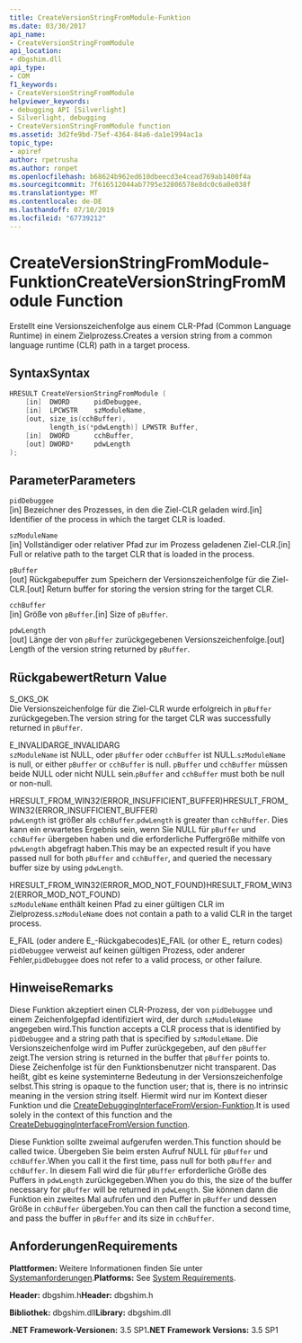 ```yaml
---
title: CreateVersionStringFromModule-Funktion
ms.date: 03/30/2017
api_name:
- CreateVersionStringFromModule
api_location:
- dbgshim.dll
api_type:
- COM
f1_keywords:
- CreateVersionStringFromModule
helpviewer_keywords:
- debugging API [Silverlight]
- Silverlight, debugging
- CreateVersionStringFromModule function
ms.assetid: 3d2fe9bd-75ef-4364-84a6-da1e1994ac1a
topic_type:
- apiref
author: rpetrusha
ms.author: ronpet
ms.openlocfilehash: b68624b962ed610dbeecd3e4cead769ab1400f4a
ms.sourcegitcommit: 7f616512044ab7795e32806578e8dc0c6a0e038f
ms.translationtype: MT
ms.contentlocale: de-DE
ms.lasthandoff: 07/10/2019
ms.locfileid: "67739212"
---
```

# <a name="createversionstringfrommodule-function"></a><span data-ttu-id="4d3c4-102">CreateVersionStringFromModule-Funktion</span><span class="sxs-lookup"><span data-stu-id="4d3c4-102">CreateVersionStringFromModule Function</span></span>
<span data-ttu-id="4d3c4-103">Erstellt eine Versionszeichenfolge aus einem CLR-Pfad (Common Language Runtime) in einem Zielprozess.</span><span class="sxs-lookup"><span data-stu-id="4d3c4-103">Creates a version string from a common language runtime (CLR) path in a target process.</span></span>  
  
## <a name="syntax"></a><span data-ttu-id="4d3c4-104">Syntax</span><span class="sxs-lookup"><span data-stu-id="4d3c4-104">Syntax</span></span>  
  
```cpp  
HRESULT CreateVersionStringFromModule (  
    [in]  DWORD      pidDebuggee,  
    [in]  LPCWSTR    szModuleName,  
    [out, size_is(cchBuffer),  
          length_is(*pdwLength)] LPWSTR Buffer,  
    [in]  DWORD      cchBuffer,  
    [out] DWORD*     pdwLength  
);  
```  
  
## <a name="parameters"></a><span data-ttu-id="4d3c4-105">Parameter</span><span class="sxs-lookup"><span data-stu-id="4d3c4-105">Parameters</span></span>  
 `pidDebuggee`  
 <span data-ttu-id="4d3c4-106">[in] Bezeichner des Prozesses, in den die Ziel-CLR geladen wird.</span><span class="sxs-lookup"><span data-stu-id="4d3c4-106">[in] Identifier of the process in which the target CLR is loaded.</span></span>  
  
 `szModuleName`  
 <span data-ttu-id="4d3c4-107">[in] Vollständiger oder relativer Pfad zur im Prozess geladenen Ziel-CLR.</span><span class="sxs-lookup"><span data-stu-id="4d3c4-107">[in] Full or relative path to the target CLR that is loaded in the process.</span></span>  
  
 `pBuffer`  
 <span data-ttu-id="4d3c4-108">[out] Rückgabepuffer zum Speichern der Versionszeichenfolge für die Ziel-CLR.</span><span class="sxs-lookup"><span data-stu-id="4d3c4-108">[out] Return buffer for storing the version string for the target CLR.</span></span>  
  
 `cchBuffer`  
 <span data-ttu-id="4d3c4-109">[in] Größe von `pBuffer`.</span><span class="sxs-lookup"><span data-stu-id="4d3c4-109">[in] Size of `pBuffer`.</span></span>  
  
 `pdwLength`  
 <span data-ttu-id="4d3c4-110">[out] Länge der von `pBuffer` zurückgegebenen Versionszeichenfolge.</span><span class="sxs-lookup"><span data-stu-id="4d3c4-110">[out] Length of the version string returned by `pBuffer`.</span></span>  
  
## <a name="return-value"></a><span data-ttu-id="4d3c4-111">Rückgabewert</span><span class="sxs-lookup"><span data-stu-id="4d3c4-111">Return Value</span></span>  
 <span data-ttu-id="4d3c4-112">S_OK</span><span class="sxs-lookup"><span data-stu-id="4d3c4-112">S_OK</span></span>  
 <span data-ttu-id="4d3c4-113">Die Versionszeichenfolge für die Ziel-CLR wurde erfolgreich in `pBuffer` zurückgegeben.</span><span class="sxs-lookup"><span data-stu-id="4d3c4-113">The version string for the target CLR was successfully returned in `pBuffer`.</span></span>  
  
 <span data-ttu-id="4d3c4-114">E_INVALIDARG</span><span class="sxs-lookup"><span data-stu-id="4d3c4-114">E_INVALIDARG</span></span>  
 <span data-ttu-id="4d3c4-115">`szModuleName` ist NULL, oder `pBuffer` oder `cchBuffer` ist NULL.</span><span class="sxs-lookup"><span data-stu-id="4d3c4-115">`szModuleName` is null, or either `pBuffer` or `cchBuffer` is null.</span></span> <span data-ttu-id="4d3c4-116">`pBuffer` und `cchBuffer` müssen beide NULL oder nicht NULL sein.</span><span class="sxs-lookup"><span data-stu-id="4d3c4-116">`pBuffer` and `cchBuffer` must both be null or non-null.</span></span>  
  
 <span data-ttu-id="4d3c4-117">HRESULT_FROM_WIN32(ERROR_INSUFFICIENT_BUFFER)</span><span class="sxs-lookup"><span data-stu-id="4d3c4-117">HRESULT_FROM_WIN32(ERROR_INSUFFICIENT_BUFFER)</span></span>  
 <span data-ttu-id="4d3c4-118">`pdwLength` ist größer als `cchBuffer`.</span><span class="sxs-lookup"><span data-stu-id="4d3c4-118">`pdwLength` is greater than `cchBuffer`.</span></span> <span data-ttu-id="4d3c4-119">Dies kann ein erwartetes Ergebnis sein, wenn Sie NULL für `pBuffer` und `cchBuffer` übergeben haben und die erforderliche Puffergröße mithilfe von `pdwLength` abgefragt haben.</span><span class="sxs-lookup"><span data-stu-id="4d3c4-119">This may be an expected result if you have passed null for both `pBuffer` and `cchBuffer`, and queried the necessary buffer size by using `pdwLength`.</span></span>  
  
 <span data-ttu-id="4d3c4-120">HRESULT_FROM_WIN32(ERROR_MOD_NOT_FOUND)</span><span class="sxs-lookup"><span data-stu-id="4d3c4-120">HRESULT_FROM_WIN32(ERROR_MOD_NOT_FOUND)</span></span>  
 <span data-ttu-id="4d3c4-121">`szModuleName` enthält keinen Pfad zu einer gültigen CLR im Zielprozess.</span><span class="sxs-lookup"><span data-stu-id="4d3c4-121">`szModuleName` does not contain a path to a valid CLR in the target process.</span></span>  
  
 <span data-ttu-id="4d3c4-122">E_FAIL (oder andere E_-Rückgabecodes)</span><span class="sxs-lookup"><span data-stu-id="4d3c4-122">E_FAIL (or other E_ return codes)</span></span>  
 <span data-ttu-id="4d3c4-123">`pidDebuggee` verweist auf keinen gültigen Prozess, oder anderer Fehler,</span><span class="sxs-lookup"><span data-stu-id="4d3c4-123">`pidDebuggee` does not refer to a valid process, or other failure.</span></span>  
  
## <a name="remarks"></a><span data-ttu-id="4d3c4-124">Hinweise</span><span class="sxs-lookup"><span data-stu-id="4d3c4-124">Remarks</span></span>  
 <span data-ttu-id="4d3c4-125">Diese Funktion akzeptiert einen CLR-Prozess, der von `pidDebuggee` und einem Zeichenfolgepfad identifiziert wird, der durch `szModuleName` angegeben wird.</span><span class="sxs-lookup"><span data-stu-id="4d3c4-125">This function accepts a CLR process that is identified by `pidDebuggee` and a string path that is specified by `szModuleName`.</span></span> <span data-ttu-id="4d3c4-126">Die Versionszeichenfolge wird im Puffer zurückgegeben, auf den `pBuffer` zeigt.</span><span class="sxs-lookup"><span data-stu-id="4d3c4-126">The version string is returned in the buffer that `pBuffer` points to.</span></span> <span data-ttu-id="4d3c4-127">Diese Zeichenfolge ist für den Funktionsbenutzer nicht transparent. Das heißt, gibt es keine systeminterne Bedeutung in der Versionszeichenfolge selbst.</span><span class="sxs-lookup"><span data-stu-id="4d3c4-127">This string is opaque to the function user; that is, there is no intrinsic meaning in the version string itself.</span></span> <span data-ttu-id="4d3c4-128">Hiermit wird nur im Kontext dieser Funktion und die [CreateDebuggingInterfaceFromVersion-Funktion](../../../../docs/framework/unmanaged-api/debugging/createdebugginginterfacefromversion-function-for-silverlight.md).</span><span class="sxs-lookup"><span data-stu-id="4d3c4-128">It is used solely in the context of this function and the [CreateDebuggingInterfaceFromVersion function](../../../../docs/framework/unmanaged-api/debugging/createdebugginginterfacefromversion-function-for-silverlight.md).</span></span>  
  
 <span data-ttu-id="4d3c4-129">Diese Funktion sollte zweimal aufgerufen werden.</span><span class="sxs-lookup"><span data-stu-id="4d3c4-129">This function should be called twice.</span></span> <span data-ttu-id="4d3c4-130">Übergeben Sie beim ersten Aufruf NULL für `pBuffer` und `cchBuffer`.</span><span class="sxs-lookup"><span data-stu-id="4d3c4-130">When you call it the first time, pass null for both `pBuffer` and `cchBuffer`.</span></span> <span data-ttu-id="4d3c4-131">In diesem Fall wird die für `pBuffer` erforderliche Größe des Puffers in `pdwLength` zurückgegeben.</span><span class="sxs-lookup"><span data-stu-id="4d3c4-131">When you do this, the size of the buffer necessary for `pBuffer` will be returned in `pdwLength`.</span></span> <span data-ttu-id="4d3c4-132">Sie können dann die Funktion ein zweites Mal aufrufen und den Puffer in `pBuffer` und dessen Größe in `cchBuffer` übergeben.</span><span class="sxs-lookup"><span data-stu-id="4d3c4-132">You can then call the function a second time, and pass the buffer in `pBuffer` and its size in `cchBuffer`.</span></span>  
  
## <a name="requirements"></a><span data-ttu-id="4d3c4-133">Anforderungen</span><span class="sxs-lookup"><span data-stu-id="4d3c4-133">Requirements</span></span>  
 <span data-ttu-id="4d3c4-134">**Plattformen:** Weitere Informationen finden Sie unter [Systemanforderungen](../../../../docs/framework/get-started/system-requirements.md).</span><span class="sxs-lookup"><span data-stu-id="4d3c4-134">**Platforms:** See [System Requirements](../../../../docs/framework/get-started/system-requirements.md).</span></span>  
  
 <span data-ttu-id="4d3c4-135">**Header:** dbgshim.h</span><span class="sxs-lookup"><span data-stu-id="4d3c4-135">**Header:** dbgshim.h</span></span>  
  
 <span data-ttu-id="4d3c4-136">**Bibliothek:** dbgshim.dll</span><span class="sxs-lookup"><span data-stu-id="4d3c4-136">**Library:** dbgshim.dll</span></span>  
  
 <span data-ttu-id="4d3c4-137">**.NET Framework-Versionen:** 3.5 SP1</span><span class="sxs-lookup"><span data-stu-id="4d3c4-137">**.NET Framework Versions:** 3.5 SP1</span></span>

